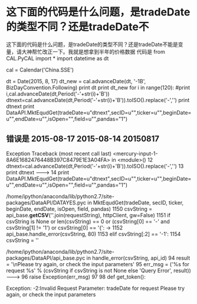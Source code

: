 # 这下面的代码是什么问题，是tradeDate的类型不同？还是tradeDate不

这下面的代码是什么问题，是tradeDate的类型不同？还是tradeDate不能是变量，请大神帮忙改正一下。我就是想拿到半年的价格数据
代码是
from CAL.PyCAL import *
import datetime as dt

cal = Calendar('China.SSE')

dt = Date(2015, 8, 17)
dt_new = cal.advanceDate(dt, '-1B', BizDayConvention.Following)
print dt
print dt_new
for i in range(120):
    #print i,cal.advanceDate(dt,Period('-'+str(i)+'B'))
    dtnext=cal.advanceDate(dt,Period('-'+str(i)+'B')).toISO().replace('-','')
    print dtnext
    print DataAPI.MktEqudGet(tradeDate=u"dtnext",secID=u"",ticker=u"",beginDate=u"",endDate=u"",isOpen="",field=u"",pandas="1")
    
错误是 
2015-08-17
2015-08-14
20150817
---------------------------------------------------------------------------
Exception                                 Traceback (most recent call last)
&lt;mercury-input-1-8A6E1682476448B397C8479E1E3A04FA&gt; in &lt;module&gt;()
     12     dtnext=cal.advanceDate(dt,Period('-'+str(i)+'B')).toISO().replace('-','')
     13     print dtnext
---&gt; 14     print DataAPI.MktEqudGet(tradeDate=u"dtnext",secID=u"",ticker=u"",beginDate=u"",endDate=u"",isOpen="",field=u"",pandas="1")

/home/ipython/anaconda/lib/python2.7/site-packages/DataAPI/DATAYES.pyc in MktEqudGet(tradeDate, secID, ticker, beginDate, endDate, isOpen, field, pandas)
   1150         csvString = api_base.__getCSV__(''.join(requestString), httpClient, gw=False)
   1151         if csvString is None or len(csvString) == 0 or (csvString[0] == '-' and csvString[1] != '1') or csvString[0] == '{':
-&gt; 1152             api_base.handle_error(csvString, 80)
   1153         elif csvString[:2] == '-1':
   1154             csvString = ''

/home/ipython/anaconda/lib/python2.7/site-packages/DataAPI/api_base.pyc in handle_error(csvString, api_id)
     94         result = '\nPlease try again, or check the input parameters'
     95     err_msg = ('%s for request %s' % (csvString if csvString is not None else 'Query Error', result))
---&gt; 96     raise Exception(err_msg)
     97 
     98 def get_token():

Exception: -2:Invalid Request Parameter: tradeDate for request 
Please try again, or check the input parameters